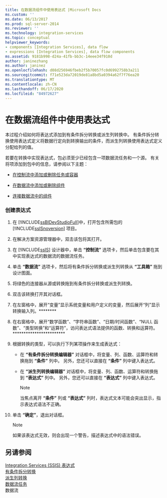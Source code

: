 ```yaml
---
title: 在数据流组件中使用表达式 |Microsoft Docs
ms.custom: ''
ms.date: 06/13/2017
ms.prod: sql-server-2014
ms.reviewer: ''
ms.technology: integration-services
ms.topic: conceptual
helpviewer_keywords:
- components [Integration Services], data flow
- expressions [Integration Services], data flow components
ms.assetid: 9181b998-d24a-41fb-bb3c-14eee34f910d
author: janinezhang
ms.author: janinez
ms.openlocfilehash: d08d256946fbeb2f5b70057fc0d6992758b3a211
ms.sourcegitcommit: f71e523da72019de81a8bd5a0394a62f7f76ea20
ms.translationtype: MT
ms.contentlocale: zh-CN
ms.lasthandoff: 06/17/2020
ms.locfileid: "84972627"
---
```

# <a name="use-an-expression-in-a-data-flow-component"></a>在数据流组件中使用表达式
  本过程介绍如何将表达式添加到有条件拆分转换或派生列转换中。 有条件拆分转换使用表达式定义将数据行定向到转换输出的条件，而派生列转换使用表达式定义分配给列的值。  
  
 若要在转换中实现表达式，包必须至少已经包含一项数据流任务和一个源。 有关将项添加到包中的信息，请参阅以下主题：  
  
-   [在控制流中添加或删除任务或容器](control-flow/add-or-delete-a-task-or-a-container-in-a-control-flow.md)  
    
  
-   [在数据流中添加或删除组件](data-flow/add-or-delete-a-component-in-a-data-flow.md)  
  
-   [连接数据流中的组件](data-flow/connect-components-in-a-data-flow.md)  
  
### <a name="to-create-an-expression"></a>创建表达式  
  
1.  在 [!INCLUDE[ssBIDevStudioFull](../includes/ssbidevstudiofull-md.md)]中，打开包含所需包的 [!INCLUDE[ssISnoversion](../includes/ssisnoversion-md.md)] 项目。  
  
2.  在解决方案资源管理器中，双击该包将其打开。  
  
3.  在 [!INCLUDE[ssIS](../includes/ssis-md.md)] 设计器中，单击 **“控制流”** 选项卡，然后单击包含要在其中实现表达式的数据流的数据流任务。  
  
4.  单击 **“数据流”** 选项卡，然后将有条件拆分转换或派生列转换从 **“工具箱”** 拖到设计图面。  
  
5.  将绿色的连接器从源或转换拖到有条件拆分转换或派生列转换。  
  
6.  双击该转换打开其对话框。  
  
7.  在左窗格中，展开“变量”显示系统变量和用户定义的变量，然后展开“列”显示转换输入列。********  
  
8.  在右窗格中，展开“数学函数”、“字符串函数”、“日期/时间函数”、“NULL 函数”、“类型转换”和“运算符”，访问表达式语法提供的函数、转换和运算符。************************  
  
9. 根据转换的类型，可以执行下列某项操作来生成表达式：  
  
    -   在 **“有条件拆分转换编辑器”** 对话框中，将变量、列、函数、运算符和转换拖到 **“条件”** 列中。 另外，您还可以直接在 **“条件”** 列中键入表达式。  
  
    -   在 **“派生列转换编辑器”** 对话框中，将变量、列、函数、运算符和转换拖到 **“表达式”** 列中。 另外，您还可以直接在 **“表达式”** 列中键入表达式。  
  
        > [!NOTE]  
        >   当焦点离开 **“条件”** 列或 **“表达式”** 列时，表达式文本可能会突出显示，指示表达式语法不正确。  
  
10. 单击 **“确定”**，退出对话框。  
  
    > [!NOTE]  
    >  如果该表达式无效，则会出现一个警告，描述表达式中的语法错误。  
  
## <a name="see-also"></a>另请参阅  
 [Integration Services &#40;SSIS&#41; 表达式](expressions/integration-services-ssis-expressions.md)   
 [有条件拆分转换](data-flow/transformations/conditional-split-transformation.md)   
 [派生列转换](data-flow/transformations/derived-column-transformation.md)   
 [数据流任务](control-flow/data-flow-task.md)   
 数据流  
  
  
